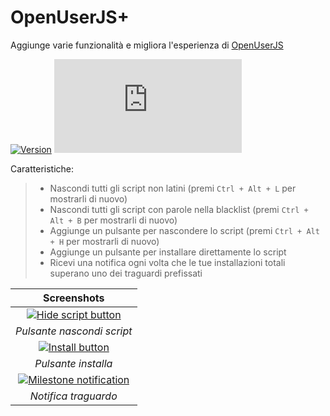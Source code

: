 # OpenUserJS+

Aggiunge varie funzionalità e migliora l'esperienza di [OpenUserJS](https://openuserjs.org/)

[![Version](https://img.shields.io/endpoint?url=https://runkit.io/ifelix18/userscript-version/branches/master/iFelix18/Userscripts/master/userscripts/meta/openuserjs-plus.meta.js&style=flat-square)](#openuserjs)
[![Size](https://img.shields.io/github/size/iFelix18/Userscripts/userscripts/openuserjs-plus.user.js?style=flat-square)](#openuserjs)

Caratteristiche:
>
>* Nascondi tutti gli script non latini (premi `Ctrl + Alt + L` per mostrarli di nuovo)
>* Nascondi tutti gli script con parole nella blacklist (premi `Ctrl + Alt + B` per mostrarli di nuovo)
>* Aggiunge un pulsante per nascondere lo script (premi `Ctrl + Alt + H` per mostrarli di nuovo)
>* Aggiunge un pulsante per installare direttamente lo script
>* Ricevi una notifica ogni volta che le tue installazioni totali superano uno dei traguardi prefissati

|                                           Screenshots                                            |
| :----------------------------------------------------------------------------------------------: |
| [![Hide script button](https://i.imgur.com/8sRWP33.png "Pulsante nascondi script")](#openuserjs) |
|                                    _Pulsante nascondi script_                                    |
|      [![Install button](https://i.imgur.com/3LQLR3B.png "Pulsante installa")](#openuserjs)       |
|                                       _Pulsante installa_                                        |
|  [![Milestone notification](https://i.imgur.com/H93HBvL.png "Notifica traguardo")](#openuserjs)  |
|                                       _Notifica traguardo_                                       |

